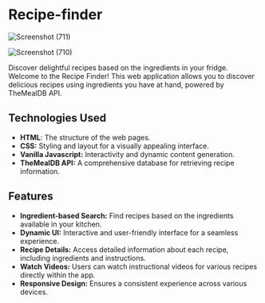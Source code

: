# Recipe-finder

![Screenshot (711)](https://github.com/Anamikaa34/Recipe-finder/assets/136022930/a83a83f1-448e-4b18-a6f5-ed07e074de1a)

![Screenshot (710)](https://github.com/Anamikaa34/Recipe-finder/assets/136022930/7a3b96e7-af91-4b75-96fc-887e0121befb)

  Discover delightful recipes based on the ingredients in your fridge.
  Welcome to the Recipe Finder! This web application allows you to discover delicious recipes using ingredients you have at hand, powered by TheMealDB API.

## Technologies Used
- **HTML**: The structure of the web pages.
- **CSS:** Styling and layout for a visually appealing interface.
- **Vanilla Javascript:** Interactivity and dynamic content generation.
- **TheMealDB API:** A comprehensive database for retrieving recipe information.

## Features
- **Ingredient-based Search:** Find recipes based on the ingredients available in your kitchen.
- **Dynamic UI:** Interactive and user-friendly interface for a seamless experience.
- **Recipe Details:** Access detailed information about each recipe, including ingredients and instructions.
- **Watch Videos:** Users can watch instructional videos for various recipes directly within the app.
- **Responsive Design:** Ensures a consistent experience across various devices.
